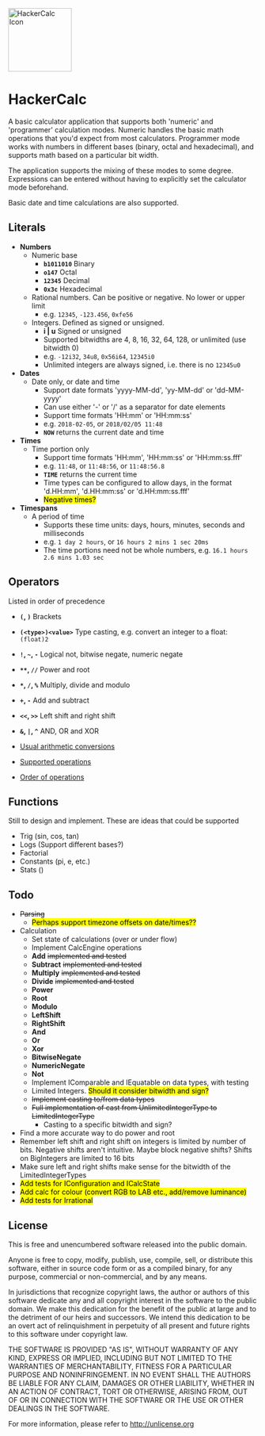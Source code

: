 <img src="HackerCalcIcon.ico" alt="HackerCalc Icon" width="128" height="128">

HackerCalc
==========

A basic calculator application that supports both 'numeric' and 'programmer' calculation modes.
Numeric handles the basic math operations that you'd expect from most calculators.
Programmer mode works with numbers in different bases (binary, octal and hexadecimal), and supports
math based on a particular bit width.

The application supports the mixing of these modes to some degree. Expressions can be entered
without having to explicitly set the calculator mode beforehand.

Basic date and time calculations are also supported.

Literals
-------------
 * **Numbers**
   * Numeric base
     * **``b1011010``**       Binary
     * **``o147``**           Octal
     * **``12345``**          Decimal
     * **``0x3c``**           Hexadecimal
   * Rational numbers. Can be positive or negative. No lower or upper limit
     * e.g. ``12345``, ``-123.456``, ``0xfe56``
   * Integers. Defined as signed or unsigned.
     * **i | u**          Signed or unsigned
     * Supported bitwidths are 4, 8, 16, 32, 64, 128, or unlimited (use bitwidth 0)
     * e.g. ``-12i32``, ``34u8``, ``0x56i64``, ``12345i0``
	 * Unlimited integers are always signed, i.e. there is no ``12345u0``
 * **Dates**
   * Date only, or date and time
     * Support date formats 'yyyy-MM-dd', 'yy-MM-dd' or 'dd-MM-yyyy'
     * Can use either '-' or '/' as a separator for date elements
     * Support time formats 'HH:mm' or 'HH:mm:ss'
     * e.g. ``2018-02-05``, or ``2018/02/05 11:48``
     * **``NOW``** returns the current date and time
 * **Times**
   * Time portion only
     * Support time formats 'HH:mm', 'HH:mm:ss' or 'HH:mm:ss.fff'
     * e.g. ``11:48``, or ``11:48:56``, or ``11:48:56.8``
     * **``TIME``** returns the current time
     * Time types can be configured to allow days, in the format 'd.HH:mm', 'd.HH:mm:ss' or 'd.HH:mm:ss.fff'
     * <mark>Negative times?</mark>
 * **Timespans**
   * A period of time
     * Supports these time units: days, hours, minutes, seconds and milliseconds
     * e.g. ``1 day 2 hours``, or ``16 hours 2 mins 1 sec 20ms``
     * The time portions need not be whole numbers, e.g. ``16.1 hours 2.6 mins 1.03 sec``

Operators
---------
Listed in order of precedence

 * **``(``, ``)``** Brackets
 * **``(<type>)<value>``** Type casting, e.g. convert an integer to a float: ``(float)2``
 * **``!``, ``~``, ``-``** Logical not, bitwise negate, numeric negate
 * **<code>&ast;&ast;</code>, ``//``** Power and root
 * **``*``, ``/``, ``%``** Multiply, divide and modulo
 * **``+``, ``-``** Add and subtract
 * **``<<``, ``>>``** Left shift and right shift
 * **``&``, ``|``, ``^``** AND, OR and XOR

 * [Usual arithmetic conversions](http://c0x.coding-guidelines.com/6.3.1.8.html)
 * [Supported operations](http://en.cppreference.com/w/cpp/language/operator_arithmetic)
 * [Order of operations](http://en.cppreference.com/w/cpp/language/operator_precedence)

Functions
---------
Still to design and implement. These are ideas that could be supported

 * Trig (sin, cos, tan)
 * Logs (Support different bases?)
 * Factorial
 * Constants (pi, e, etc.)
 * Stats ()

Todo
----

* ~~Parsing~~
  * <mark>Perhaps support timezone offsets on date/times??</mark>
* Calculation
  * Set state of calculations (over or under flow)
  * Implement CalcEngine operations
   * **Add** ~~implemented and tested~~
   * **Subtract** ~~implemented and tested~~
   * **Multiply** ~~implemented and tested~~
   * **Divide** ~~implemented and tested~~
   * **Power**
   * **Root**
   * **Modulo**
   * **LeftShift**
   * **RightShift**
   * **And**
   * **Or**
   * **Xor**
   * **BitwiseNegate**
   * **NumericNegate**
   * **Not**
  * Implement IComparable and IEquatable on data types, with testing
   * Limited Integers. <mark>Should it consider bitwidth and sign?</mark>
  * ~~Implement casting to/from data types~~
   * ~~Full implementation of cast from UnlimitedIntegerType to LimitedIntegerType~~
     * Casting to a specific bitwidth and sign?
* Find a more accurate way to do power and root
* Remember left shift and right shift on integers is limited by number of bits. Negative shifts aren't intuitive. Maybe block negative shifts? Shifts on BigIntegers are limited to 16 bits
* Make sure left and right shifts make sense for the bitwidth of the LimitedIntegerTypes
* <mark>Add tests for IConfiguration and ICalcState</mark>
* <mark>Add calc for colour (convert RGB to LAB etc., add/remove luminance)</mark>
* <mark>Add tests for Irrational</mark>

License
-------

This is free and unencumbered software released into the public domain.

Anyone is free to copy, modify, publish, use, compile, sell, or
distribute this software, either in source code form or as a compiled
binary, for any purpose, commercial or non-commercial, and by any
means.

In jurisdictions that recognize copyright laws, the author or authors
of this software dedicate any and all copyright interest in the
software to the public domain. We make this dedication for the benefit
of the public at large and to the detriment of our heirs and
successors. We intend this dedication to be an overt act of
relinquishment in perpetuity of all present and future rights to this
software under copyright law.

THE SOFTWARE IS PROVIDED "AS IS", WITHOUT WARRANTY OF ANY KIND,
EXPRESS OR IMPLIED, INCLUDING BUT NOT LIMITED TO THE WARRANTIES OF
MERCHANTABILITY, FITNESS FOR A PARTICULAR PURPOSE AND NONINFRINGEMENT.
IN NO EVENT SHALL THE AUTHORS BE LIABLE FOR ANY CLAIM, DAMAGES OR
OTHER LIABILITY, WHETHER IN AN ACTION OF CONTRACT, TORT OR OTHERWISE,
ARISING FROM, OUT OF OR IN CONNECTION WITH THE SOFTWARE OR THE USE OR
OTHER DEALINGS IN THE SOFTWARE.

For more information, please refer to <http://unlicense.org>
